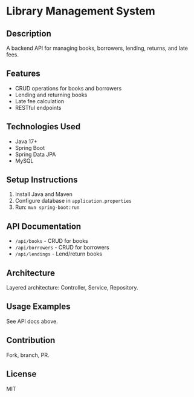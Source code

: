 # Library Management System

## Description
A backend API for managing books, borrowers, lending, returns, and late fees.

## Features
- CRUD operations for books and borrowers
- Lending and returning books
- Late fee calculation
- RESTful endpoints

## Technologies Used
- Java 17+
- Spring Boot
- Spring Data JPA
- MySQL

## Setup Instructions
1. Install Java and Maven
2. Configure database in `application.properties`
3. Run: `mvn spring-boot:run`

## API Documentation
- `/api/books` - CRUD for books
- `/api/borrowers` - CRUD for borrowers
- `/api/lendings` - Lend/return books

## Architecture
Layered architecture: Controller, Service, Repository.

## Usage Examples
See API docs above.

## Contribution
Fork, branch, PR.

## License
MIT

